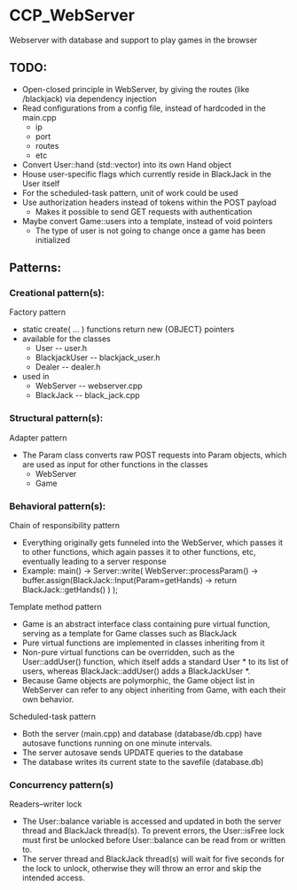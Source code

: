 # CCP_WebServer
Webserver with database and support to play games in the browser

## TODO:
- Open-closed principle in WebServer, by giving the routes (like /blackjack) via dependency injection
- Read configurations from a config file, instead of hardcoded in the main.cpp
  - ip
  - port
  - routes
  - etc
- Convert User::hand (std::vector<Card>) into its own Hand object
- House user-specific flags which currently reside in BlackJack in the User itself
- For the scheduled-task pattern, unit of work could be used
- Use authorization headers instead of tokens within the POST payload
  - Makes it possible to send GET requests with authentication
- Maybe convert Game::users into a template, instead of void pointers
  - The type of user is not going to change once a game has been initialized


## Patterns:
### Creational pattern(s):
Factory pattern
- static create( ... ) functions return new {OBJECT} pointers
- available for the classes
  - User -- user.h
  - BlackjackUser -- blackjack_user.h
  - Dealer -- dealer.h
- used in
  - WebServer -- webserver.cpp
  - BlackJack -- black_jack.cpp

### Structural pattern(s):
Adapter pattern
- The Param class converts raw POST requests into Param objects, which are used as input for other functions in the classes
  - WebServer
  - Game

### Behavioral pattern(s):
Chain of responsibility pattern
- Everything originally gets funneled into the WebServer, which passes it to other functions, which again passes it to other functions, etc, eventually leading to a server response
- Example: main() -> Server::write( WebServer::processParam() -> buffer.assign(BlackJack::Input(Param=getHands) -> return BlackJack::getHands() ) );

Template method pattern
- Game is an abstract interface class containing pure virtual function, serving as a template for Game classes such as BlackJack
- Pure virtual functions are implemented in classes inheriting from it
- Non-pure virtual functions can be overridden, such as the User::addUser() function, which itself adds a standard User \* to its list of users, whereas BlackJack::addUser() adds a BlackJackUser \*.
- Because Game objects are polymorphic, the Game object list in WebServer can refer to any object inheriting from Game, with each their own behavior.

Scheduled-task pattern
- Both the server (main.cpp) and database (database/db.cpp) have autosave functions running on one minute intervals.
- The server autosave sends UPDATE queries to the database
- The database writes its current state to the savefile (database.db)

### Concurrency pattern(s)
Readers–writer lock
- The User::balance variable is accessed and updated in both the server thread and BlackJack thread(s). To prevent errors, the User::isFree lock must first be unlocked before User::balance can be read from or written to.
- The server thread and BlackJack thread(s) will wait for five seconds for the lock to unlock, otherwise they will throw an error and skip the intended access.
